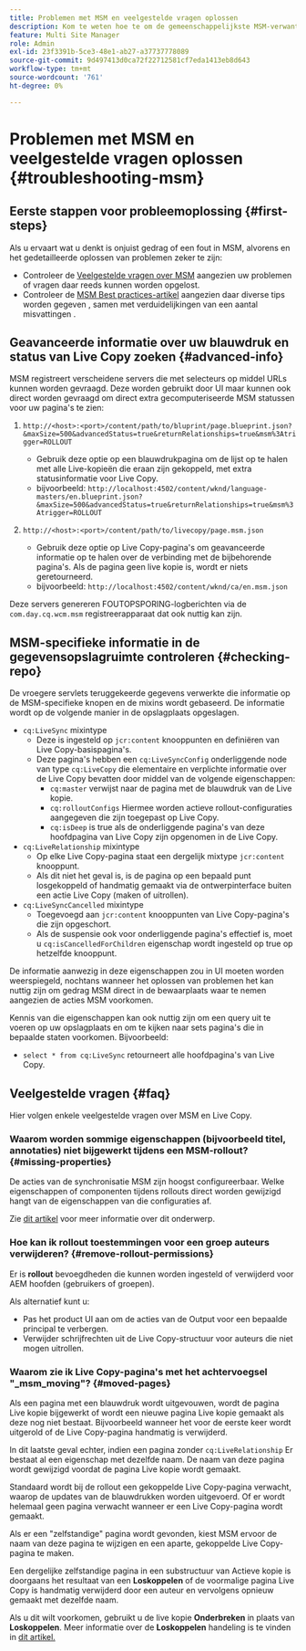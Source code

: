 ```yaml
---
title: Problemen met MSM en veelgestelde vragen oplossen
description: Kom te weten hoe te om de gemeenschappelijkste MSM-verwante kwesties problemen op te lossen en antwoorden op de gemeenschappelijkste MSM-verwante vragen te krijgen.
feature: Multi Site Manager
role: Admin
exl-id: 23f3391b-5ce3-48e1-ab27-a37737778089
source-git-commit: 9d497413d0ca72f22712581cf7eda1413eb8d643
workflow-type: tm+mt
source-wordcount: '761'
ht-degree: 0%

---
```


# Problemen met MSM en veelgestelde vragen oplossen {#troubleshooting-msm}

## Eerste stappen voor probleemoplossing {#first-steps}

Als u ervaart wat u denkt is onjuist gedrag of een fout in MSM, alvorens en het gedetailleerde oplossen van problemen zeker te zijn:

* Controleer de [Veelgestelde vragen over MSM](#faq) aangezien uw problemen of vragen daar reeds kunnen worden opgelost.
* Controleer de [MSM Best practices-artikel](msm-best-practices.md) aangezien daar diverse tips worden gegeven , samen met verduidelijkingen van een aantal misvattingen .

## Geavanceerde informatie over uw blauwdruk en status van Live Copy zoeken {#advanced-info}

MSM registreert verscheidene servers die met selecteurs op middel URLs kunnen worden gevraagd. Deze worden gebruikt door UI maar kunnen ook direct worden gevraagd om direct extra gecomputeriseerde MSM statussen voor uw pagina&#39;s te zien:

1. `http://<host>:<port>/content/path/to/bluprint/page.blueprint.json?&maxSize=500&advancedStatus=true&returnRelationships=true&msm%3Atrigger=ROLLOUT`
   * Gebruik deze optie op een blauwdrukpagina om de lijst op te halen met alle Live-kopieën die eraan zijn gekoppeld, met extra statusinformatie voor Live Copy.
   * bijvoorbeeld:
     `http://localhost:4502/content/wknd/language-masters/en.blueprint.json?&maxSize=500&advancedStatus=true&returnRelationships=true&msm%3Atrigger=ROLLOUT`


1. `http://<host>:<port>/content/path/to/livecopy/page.msm.json`
   * Gebruik deze optie op Live Copy-pagina&#39;s om geavanceerde informatie op te halen over de verbinding met de bijbehorende pagina&#39;s. Als de pagina geen live kopie is, wordt er niets geretourneerd.
   * bijvoorbeeld:
     `http://localhost:4502/content/wknd/ca/en.msm.json`

Deze servers genereren FOUTOPSPORING-logberichten via de `com.day.cq.wcm.msm` registreerapparaat dat ook nuttig kan zijn.

## MSM-specifieke informatie in de gegevensopslagruimte controleren {#checking-repo}

De vroegere servlets teruggekeerde gegevens verwerkte die informatie op de MSM-specifieke knopen en de mixins wordt gebaseerd. De informatie wordt op de volgende manier in de opslagplaats opgeslagen.

* `cq:LiveSync` mixintype
   * Deze is ingesteld op `jcr:content` knooppunten en definiëren van Live Copy-basispagina&#39;s.
   * Deze pagina&#39;s hebben een `cq:LiveSyncConfig` onderliggende node van type `cq:LiveCopy` die elementaire en verplichte informatie over de Live Copy bevatten door middel van de volgende eigenschappen:
      * `cq:master` verwijst naar de pagina met de blauwdruk van de Live kopie.
      * `cq:rolloutConfigs` Hiermee worden actieve rollout-configuraties aangegeven die zijn toegepast op Live Copy.
      * `cq:isDeep` is true als de onderliggende pagina&#39;s van deze hoofdpagina van Live Copy zijn opgenomen in de Live Copy.
* `cq:LiveRelationship` mixintype
   * Op elke Live Copy-pagina staat een dergelijk mixtype `jcr:content` knooppunt.
   * Als dit niet het geval is, is de pagina op een bepaald punt losgekoppeld of handmatig gemaakt via de ontwerpinterface buiten een actie Live Copy (maken of uitrollen).
* `cq:LiveSyncCancelled` mixintype
   * Toegevoegd aan `jcr:content` knooppunten van Live Copy-pagina&#39;s die zijn opgeschort.
   * Als de suspensie ook voor onderliggende pagina&#39;s effectief is, moet u `cq:isCancelledForChildren` eigenschap wordt ingesteld op true op hetzelfde knooppunt.

De informatie aanwezig in deze eigenschappen zou in UI moeten worden weerspiegeld, nochtans wanneer het oplossen van problemen het kan nuttig zijn om gedrag MSM direct in de bewaarplaats waar te nemen aangezien de acties MSM voorkomen.

Kennis van die eigenschappen kan ook nuttig zijn om een query uit te voeren op uw opslagplaats en om te kijken naar sets pagina&#39;s die in bepaalde staten voorkomen. Bijvoorbeeld:

* `select * from cq:LiveSync` retourneert alle hoofdpagina&#39;s van Live Copy.

## Veelgestelde vragen {#faq}

Hier volgen enkele veelgestelde vragen over MSM en Live Copy.

### Waarom worden sommige eigenschappen (bijvoorbeeld titel, annotaties) niet bijgewerkt tijdens een MSM-rollout? {#missing-properties}

De acties van de synchronisatie MSM zijn hoogst configureerbaar. Welke eigenschappen of componenten tijdens rollouts direct worden gewijzigd hangt van de eigenschappen van die configuraties af.

Zie [dit artikel](msm-best-practices.md) voor meer informatie over dit onderwerp.

### Hoe kan ik rollout toestemmingen voor een groep auteurs verwijderen? {#remove-rollout-permissions}

Er is **rollout** bevoegdheden die kunnen worden ingesteld of verwijderd voor AEM hoofden (gebruikers of groepen).

Als alternatief kunt u:

* Pas het product UI aan om de acties van de Output voor een bepaalde principal te verbergen.
* Verwijder schrijfrechten uit de Live Copy-structuur voor auteurs die niet mogen uitrollen.

### Waarom zie ik Live Copy-pagina&#39;s met het achtervoegsel &quot;_msm_moving&quot;? {#moved-pages}

Als een pagina met een blauwdruk wordt uitgevouwen, wordt de pagina Live kopie bijgewerkt of wordt een nieuwe pagina Live kopie gemaakt als deze nog niet bestaat. Bijvoorbeeld wanneer het voor de eerste keer wordt uitgerold of de Live Copy-pagina handmatig is verwijderd.

In dit laatste geval echter, indien een pagina zonder `cq:LiveRelationship` Er bestaat al een eigenschap met dezelfde naam. De naam van deze pagina wordt gewijzigd voordat de pagina Live kopie wordt gemaakt.

Standaard wordt bij de rollout een gekoppelde Live Copy-pagina verwacht, waarop de updates van de blauwdrukken worden uitgevoerd. Of er wordt helemaal geen pagina verwacht wanneer er een Live Copy-pagina wordt gemaakt.

Als er een &quot;zelfstandige&quot; pagina wordt gevonden, kiest MSM ervoor de naam van deze pagina te wijzigen en een aparte, gekoppelde Live Copy-pagina te maken.

Een dergelijke zelfstandige pagina in een substructuur van Actieve kopie is doorgaans het resultaat van een **Loskoppelen** of de voormalige pagina Live Copy is handmatig verwijderd door een auteur en vervolgens opnieuw gemaakt met dezelfde naam.

Als u dit wilt voorkomen, gebruikt u de live kopie **Onderbreken** in plaats van **Loskoppelen**. Meer informatie over de **Loskoppelen** handeling is te vinden in [dit artikel.](msm-livecopy.md)
